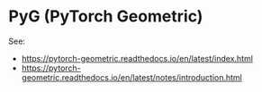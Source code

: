 # PyG (PyTorch Geometric)

See:
- https://pytorch-geometric.readthedocs.io/en/latest/index.html
- https://pytorch-geometric.readthedocs.io/en/latest/notes/introduction.html

